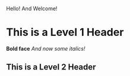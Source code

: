Hello! And Welcome!

# This is a Level 1 Header

**Bold face** *And now some italics!*

## This is a Level 2 Header



